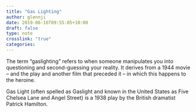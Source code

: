 ```yaml
---
title: "Gas Lighting"
author: glennji
date: 2019-06-16T09:55:05+10:00
draft: false
type: note
crosslink: "true"
categories:
---
```

The term “gaslighting” refers to when someone manipulates you into questioning and second-guessing your reality. It derives from a 1944 movie – and the play and another film that preceded it – in which this happens to the heroine.

Gas Light (often spelled as Gaslight and known in the United States as Five Chelsea Lane and Angel Street) is a 1938 play by the British dramatist Patrick Hamilton.
